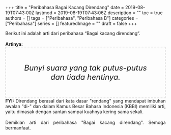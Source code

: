 +++
title = "Peribahasa Bagai Kacang Direndang"
date = 2019-08-19T07:43:00Z
lastmod = 2019-08-19T07:43:06Z
description = ""
toc = true
authors = []
tags = ["Peribahasa", "Peribahasa B"]
categories = ["Peribahasa"]
series = []
featuredImage = ""
draft = false
+++

<div dir="ltr" style="text-align: left;" trbidi="on"><div style="text-align: justify;">Berikut ini adalah arti dari peribahasa “Bagai kacang direndang”.</div><br /><div style="text-align: justify;"><b>Artinya:</b></div><div style="border: 2px dashed #ddd; font-size: 24px; height: auto; margin: 0 auto; padding: 50px; text-align: center; width: auto;"><i>Bunyi suara yang tak putus-putus dan tiada hentinya.</i></div><div style="text-align: justify;"><b>FYI:</b> Direndang berasal dari kata dasar "rendang" yang mendapat imbuhan awalan "di-" dan dalam Kamus Besar Bahasa Indonesia (KBBI) memiliki arti, yaitu dimasak dengan santan sampai kuahnya kering sama sekali.<br /><br /></div><div style="text-align: justify;">Demikian arti dari peribahasa "Bagai kacang direndang". Semoga bermanfaat.</div></div>
